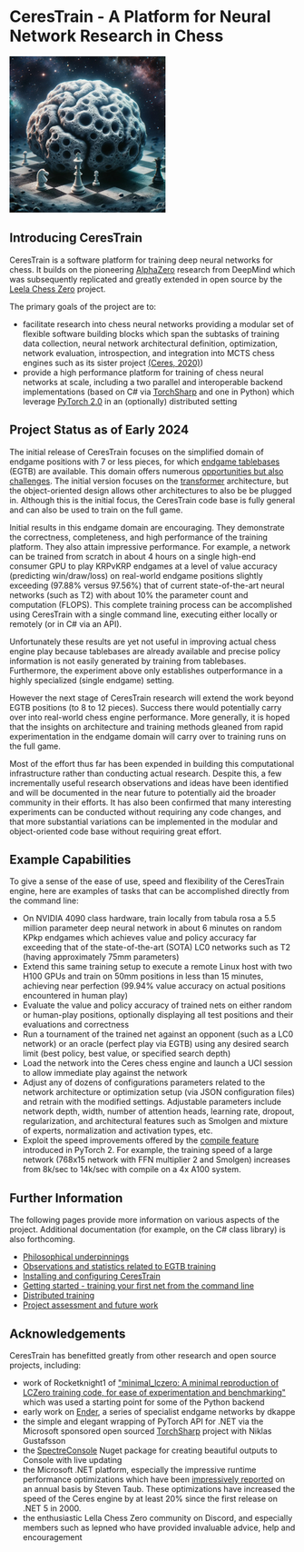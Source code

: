 # CeresTrain - A Platform for Neural Network Research in Chess

<img src="cerestrain_logo.png" width="275" height="275">

## Introducing CeresTrain
CeresTrain is a software platform for training deep neural networks for chess. It builds on the pioneering [AlphaZero](https://arxiv.org/pdf/1712.01815.pdf) research from DeepMind which was subsequently replicated and greatly extended in open source by the [Leela Chess Zero](https://lczero.org) project.

The primary goals of the project are to:
* facilitate research into chess neural networks providing a modular set of flexible software building blocks which span the subtasks of training data collection, neural network architectural definition, optimization, network evaluation, introspection, and integration into MCTS chess engines such as its sister project [(Ceres, 2020)](https://github.com/dje-dev/Ceres))
* provide a high performance platform for training of chess neural networks at scale, including a two parallel and interoperable backend implementations (based on C# via [TorchSharp](https://github.com/dotnet/TorchSharp) and one in Python) which leverage [PyTorch 2.0](https://pytorch.com) in an (optionally) distributed setting

## Project Status as of Early 2024

The initial release of CeresTrain focuses on the simplified domain of endgame positions with 7 or less pieces, for which [endgame tablebases](https://en.wikipedia.org/wiki/Endgame_tablebase) (EGTB) are available. This domain offers numerous [opportunities but also challenges](egtb_training_observations.md). The initial version focuses on the [transformer](https://arxiv.org/abs/1706.03762) architecture, but the object-oriented design allows other architectures to also be be plugged in. Although this is the initial focus, the CeresTrain code base is fully general and can also be used to train on the full game.

Initial results in this endgame domain are encouraging. They demonstrate the correctness, completeness, and high performance of the training platform. They also attain impressive performance. For example, a network can be trained from scratch in about 4 hours on a single high-end consumer GPU to play KRPvKRP endgames at a level of value accuracy (predicting win/draw/loss) on real-world endgame positions slightly exceeding (97.88% versus 97.56%) that of current state-of-the-art neural networks (such as T2) with about 10% the parameter count and computation (FLOPS). This complete training process can be accomplished using CeresTrain with a single command line, executing either locally or remotely (or in C# via an API).

Unfortunately these results are yet not useful in improving actual chess engine play because tablebases are already available and precise policy information is not easily generated by training from tablebases. Furthermore, the experiment above only establishes outperformance in a highly specialized (single endgame) setting.

However the next stage of CeresTrain research will extend the work beyond EGTB positions (to 8 to 12 pieces). Success there would potentially carry over into real-world chess engine performance. More generally, it is hoped that the insights on architecture and training methods gleaned from rapid experimentation in the endgame domain will carry over to training runs on the full game.

Most of the effort thus far has been expended in building this computational infrastructure rather than conducting actual research. Despite this, a few incrementally useful research observations and ideas have been identified and will be documented in the near future to potentially aid the broader community in their efforts. It has also been confirmed that many interesting experiments can be conducted without requiring any code changes, and that more substantial variations can be implemented in the modular and object-oriented code base without requiring great effort.

## Example Capabilities

To give a sense of the ease of use, speed and flexibility of the CeresTrain engine, here are examples of tasks that can be accomplished directly from the command line:
* On NVIDIA 4090 class hardware, train locally from tabula rosa a 5.5 million parameter deep neural network in about 6 minutes on random KPkp endgames which achieves value and policy accuracy far exceeding that of the state-of-the-art (SOTA) LC0 networks such as T2 (having approximately 75mm parameters)
* Extend this same training setup to execute a remote Linux host with two H100 GPUs and train on 50mm positions in less than 15 minutes, achieving near perfection (99.94% value accuracy on actual positions encountered in human play)
* Evaluate the value and policy accuracy of trained nets on either random or human-play positions, optionally displaying all test positions and their evaluations and correctness
* Run a tournament of the trained net against an opponent (such as a LC0 network) or an oracle (perfect play via EGTB) using any desired search limit (best policy, best value, or specified search depth)
* Load the network into the Ceres chess engine and launch a UCI session to allow immediate play against the network
* Adjust any of dozens of configurations parameters related to the network architecture or optimization setup (via JSON configuration files) and retrain with the modified settings. Adjustable parameters include network depth, width, number of attention heads, learning rate, dropout, regularization, and architectural features such as Smolgen and mixture of experts, normalization and activation types, etc.
* Exploit the speed improvements offered by the [compile feature](https://pytorch.org/get-started/pytorch-2.0/) introduced in PyTorch 2. For example, the training speed of a large network (768x15 network with FFN multiplier 2 and Smolgen) increases from 8k/sec to 14k/sec with compile on a 4x A100 system.


## Further Information
The following pages provide more information on various aspects of the project. Additional documentation (for example, on the C# class library) is also forthcoming.

* [Philosophical underpinnings](philosophical_underpinnings.md)
* [Observations and statistics related to EGTB training](egtb_training_observations.md)
* [Installing and configuring CeresTrain](installing_configuring.md)
* [Getting started - training your first net from the command line](example_command_line_experiment.md)
* [Distributed training](distributed_training.md)
* [Project assessment and future work](assessment_next_steps.md)



## Acknowledgements
CeresTrain has benefitted greatly from other research and open source projects, including:

* work of Rocketknight1 of ["minimal_lczero: A minimal reproduction of LCZero training code, for ease of experimentation and benchmarking"](https://github.com/Rocketknight1/minimal_lczero) which was used a starting point for some of the Python backend
* early work on [Ender](https://github.com/dkappe/leela-chess-weights/wiki/Endgame-Net), a series of specialist endgame networks by dkappe 
* the simple and elegant wrapping of PyTorch API for .NET via the Microsoft sponsored open sourced [TorchSharp](https://github.com/dotnet/TorchSharp) project with Niklas Gustafsson
* the [SpectreConsole](https://spectreconsole.net) Nuget package for creating beautiful outputs to Console with live updating
* the Microsoft .NET platform, especially the impressive runtime performance optimizations which have been [impressively reported](https://devblogs.microsoft.com/dotnet/performance-improvements-in-net-8/) on an annual basis by Steven Taub. These optimizations have increased the speed of the Ceres engine by at least 20% since the first release on .NET 5 in 2000.
* the enthusiastic Lella Chess Zero community on Discord, and especially members such as lepned who have provided invaluable advice, help and encouragement



